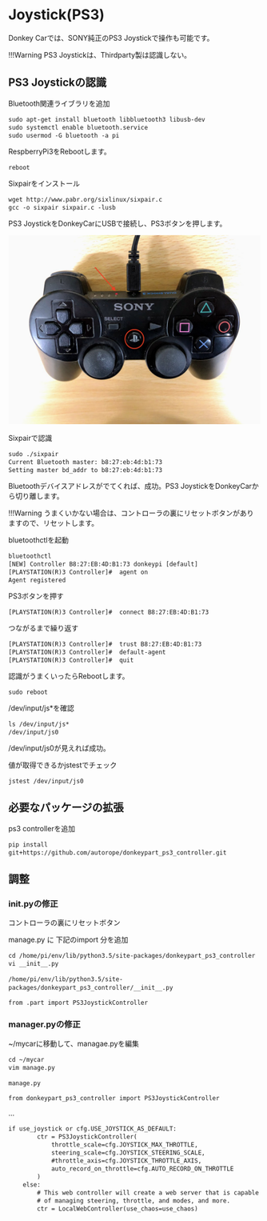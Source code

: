 # Joystick(PS3)

Donkey Carでは、SONY純正のPS3 Joystickで操作も可能です。

!!!Warning
	PS3 Joystickは、Thirdparty製は認識しない。

## PS3 Joystickの認識

Bluetooth関連ライブラリを追加
```
sudo apt-get install bluetooth libbluetooth3 libusb-dev
sudo systemctl enable bluetooth.service
sudo usermod -G bluetooth -a pi
```

RespberryPi3をRebootします。
```
reboot
```

Sixpairをインストール
```
wget http://www.pabr.org/sixlinux/sixpair.c
gcc -o sixpair sixpair.c -lusb
```

PS3 JoystickをDonkeyCarにUSBで接続し、PS3ボタンを押します。

![](./img/ps001.png)

Sixpairで認識
```
sudo ./sixpair
Current Bluetooth master: b8:27:eb:4d:b1:73
Setting master bd_addr to b8:27:eb:4d:b1:73
```

Bluetoothデバイスアドレスがでてくれば、成功。PS3 JoystickをDonkeyCarから切り離します。

!!!Warning
    うまくいかない場合は、コントローラの裏にリセットボタンがありますので、リセットします。


bluetoothctlを起動
```
bluetoothctl
[NEW] Controller B8:27:EB:4D:B1:73 donkeypi [default]
[PLAYSTATION(R)3 Controller]#  agent on
Agent registered
```

PS3ボタンを押す
```
[PLAYSTATION(R)3 Controller]#  connect B8:27:EB:4D:B1:73
```
つながるまで繰り返す


```
[PLAYSTATION(R)3 Controller]#  trust B8:27:EB:4D:B1:73
[PLAYSTATION(R)3 Controller]#  default-agent
[PLAYSTATION(R)3 Controller]#  quit
```

認識がうまくいったらRebootします。
```
sudo reboot
```

/dev/input/js*を確認
```
ls /dev/input/js*
/dev/input/js0
```

/dev/input/js0が見えれば成功。


値が取得できるかjstestでチェック
```
jstest /dev/input/js0
```

## 必要なパッケージの拡張

ps3 controllerを追加
```
pip install git+https://github.com/autorope/donkeypart_ps3_controller.git
```

## 調整


### __init__.pyの修正

コントローラの裏にリセットボタン

manage.py に 下記のimport 分を追加
```
cd /home/pi/env/lib/python3.5/site-packages/donkeypart_ps3_controller
vi __init__.py
```

`/home/pi/env/lib/python3.5/site-packages/donkeypart_ps3_controller/__init__.py`
```
from .part import PS3JoystickController
```

### manager.pyの修正

~/mycarに移動して、managae.pyを編集
```
cd ~/mycar
vim manage.py
```

`manage.py`
```
from donkeypart_ps3_controller import PS3JoystickController
```
...
```
if use_joystick or cfg.USE_JOYSTICK_AS_DEFAULT:
        ctr = PS3JoystickController(
            throttle_scale=cfg.JOYSTICK_MAX_THROTTLE,
            steering_scale=cfg.JOYSTICK_STEERING_SCALE,
            #throttle_axis=cfg.JOYSTICK_THROTTLE_AXIS,
            auto_record_on_throttle=cfg.AUTO_RECORD_ON_THROTTLE
        )
    else:
        # This web controller will create a web server that is capable
        # of managing steering, throttle, and modes, and more.
        ctr = LocalWebController(use_chaos=use_chaos)
```